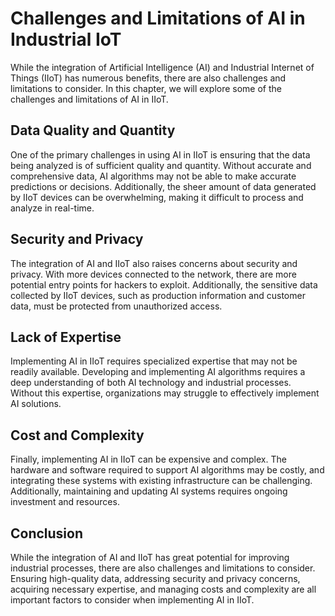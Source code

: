 Challenges and Limitations of AI in Industrial IoT
===========================================================================================

While the integration of Artificial Intelligence (AI) and Industrial Internet of Things (IIoT) has numerous benefits, there are also challenges and limitations to consider. In this chapter, we will explore some of the challenges and limitations of AI in IIoT.

Data Quality and Quantity
-------------------------

One of the primary challenges in using AI in IIoT is ensuring that the data being analyzed is of sufficient quality and quantity. Without accurate and comprehensive data, AI algorithms may not be able to make accurate predictions or decisions. Additionally, the sheer amount of data generated by IIoT devices can be overwhelming, making it difficult to process and analyze in real-time.

Security and Privacy
--------------------

The integration of AI and IIoT also raises concerns about security and privacy. With more devices connected to the network, there are more potential entry points for hackers to exploit. Additionally, the sensitive data collected by IIoT devices, such as production information and customer data, must be protected from unauthorized access.

Lack of Expertise
-----------------

Implementing AI in IIoT requires specialized expertise that may not be readily available. Developing and implementing AI algorithms requires a deep understanding of both AI technology and industrial processes. Without this expertise, organizations may struggle to effectively implement AI solutions.

Cost and Complexity
-------------------

Finally, implementing AI in IIoT can be expensive and complex. The hardware and software required to support AI algorithms may be costly, and integrating these systems with existing infrastructure can be challenging. Additionally, maintaining and updating AI systems requires ongoing investment and resources.

Conclusion
----------

While the integration of AI and IIoT has great potential for improving industrial processes, there are also challenges and limitations to consider. Ensuring high-quality data, addressing security and privacy concerns, acquiring necessary expertise, and managing costs and complexity are all important factors to consider when implementing AI in IIoT.
